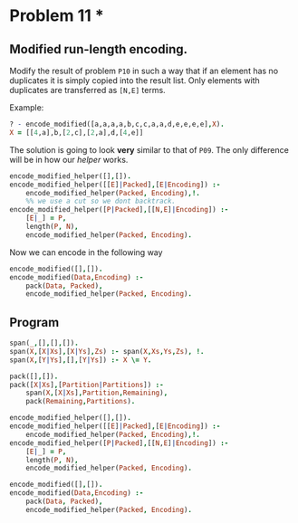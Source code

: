 # Problem 11 \*

## Modified run-length encoding.

Modify the result of problem `P10` in such a way that if an element has no duplicates it is simply copied into the result list. Only elements with duplicates are transferred as `[N,E]` terms.

Example:

```prolog
? - encode_modified([a,a,a,a,b,c,c,a,a,d,e,e,e,e],X).
X = [[4,a],b,[2,c],[2,a],d,[4,e]]
```

The solution is going to look **very** similar to that of `P09`.
The only difference will be in how our _helper_ works.

```prolog
encode_modified_helper([],[]).
encode_modified_helper([[E]|Packed],[E|Encoding]) :-
    encode_modified_helper(Packed, Encoding),!.
    %% we use a cut so we dont backtrack.
encode_modified_helper([P|Packed],[[N,E]|Encoding]) :-
    [E|_] = P,
    length(P, N),
    encode_modified_helper(Packed, Encoding).
```

Now we can encode in the following way

```prolog
encode_modified([],[]).
encode_modified(Data,Encoding) :-
    pack(Data, Packed),
    encode_modified_helper(Packed, Encoding).
```

## Program

```prolog
span(_,[],[],[]).
span(X,[X|Xs],[X|Ys],Zs) :- span(X,Xs,Ys,Zs), !.
span(X,[Y|Ys],[],[Y|Ys]) :- X \= Y.

pack([],[]).
pack([X|Xs],[Partition|Partitions]) :-
    span(X,[X|Xs],Partition,Remaining),
    pack(Remaining,Partitions).

encode_modified_helper([],[]).
encode_modified_helper([[E]|Packed],[E|Encoding]) :-
    encode_modified_helper(Packed, Encoding),!.
encode_modified_helper([P|Packed],[[N,E]|Encoding]) :-
    [E|_] = P,
    length(P, N),
    encode_modified_helper(Packed, Encoding).

encode_modified([],[]).
encode_modified(Data,Encoding) :-
    pack(Data, Packed),
    encode_modified_helper(Packed, Encoding).
```
